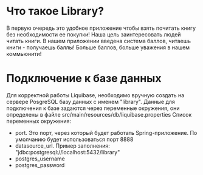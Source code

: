 # Что такое Library?

В первую очередь это удобное приложение чтобы взять почитать книгу без необходимости ее покупки! 
Наша цель заинтересовать людей читать книги.
В нашем приложении введена система баллов, читаешь книги - получаешь баллы! Больше баллов, больше уважения в нашем коммьюнити!


# Подключение к базе данных
Для корректной работы Liquibase, необходимо вручную создать на сервере PosgreSQL базу данных с именем "library".
Данные для подключения к базе задаются через переменные окружения, они определены в файле src/main/resources/db/liquibase.properties
Список переменных окружения:
- port. Это порт, через который будет работать Spring-приложение. По умолчанию будет использоваться порт 8888
- datasource_url. Пример заполнения: "jdbc:postgresql://localhost:5432/library"
- postgres_username
- postgres_password


